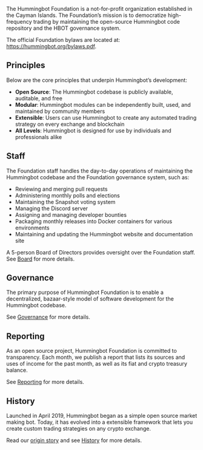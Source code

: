 The Hummingbot Foundation is a not-for-profit organization established in the Cayman Islands. The Foundation’s mission is to democratize high-frequency trading by maintaining the open-source Hummingbot code repository and the HBOT governance system.

The official Foundation bylaws are located at: <https://hummingbot.org/bylaws.pdf>.

## Principles

Below are the core principles that underpin Hummingbot’s development:

* **Open Source**: The Hummingbot codebase is publicly available, auditable, and free
* **Modular**: Hummingbot modules can be independently built, used, and maintained by community members
* **Extensible**: Users can use Hummingbot to create any automated trading strategy on every exchange and blockchain
* **All Levels**: Hummingbot is designed for use by individuals and professionals alike

## Staff

The Foundation staff handles the day-to-day operations of maintaining the Hummingbot codebase and the Foundation governance system, such as:

* Reviewing and merging pull requests
* Administering monthly polls and elections
* Maintaining the Snapshot voting system
* Managing the Discord server
* Assigning and managing developer bounties
* Packaging monthly releases into Docker containers for various environments
* Maintaining and updating the Hummingbot website and documentation site

A 5-person Board of Directors provides oversight over the Foundation staff. See [Board](/about/board) for more details.

## Governance

The primary purpose of Hummingbot Foundation is to enable a decentralized, bazaar-style model of software development for the Hummingbot codebase.

See [Governance](/governance) for more details.

## Reporting

As an open source project, Hummingbot Foundation is committed to transparency. Each month, we publish a report that lists its sources and uses of income for the past month, as well as its fiat and crypto treasury balance.

See [Reporting](/reporting) for more details.

## History

Launched in April 2019, Hummingbot began as a simple open source market making bot. Today, it has evolved into a extensible framework that lets you create custom trading strategies on any crypto exchange. 

Read our [origin story](https://hummingbot.io/blog/2019-03-from-hedge-fund-to-market-making-bot) and see [History](./history) for more details.

